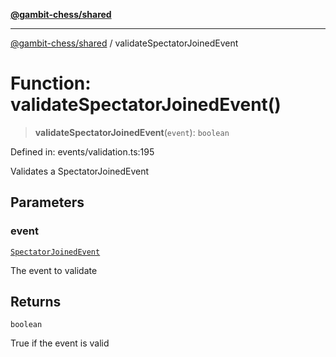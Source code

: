 [**@gambit-chess/shared**](../README.md)

***

[@gambit-chess/shared](../globals.md) / validateSpectatorJoinedEvent

# Function: validateSpectatorJoinedEvent()

> **validateSpectatorJoinedEvent**(`event`): `boolean`

Defined in: events/validation.ts:195

Validates a SpectatorJoinedEvent

## Parameters

### event

[`SpectatorJoinedEvent`](../interfaces/SpectatorJoinedEvent.md)

The event to validate

## Returns

`boolean`

True if the event is valid
